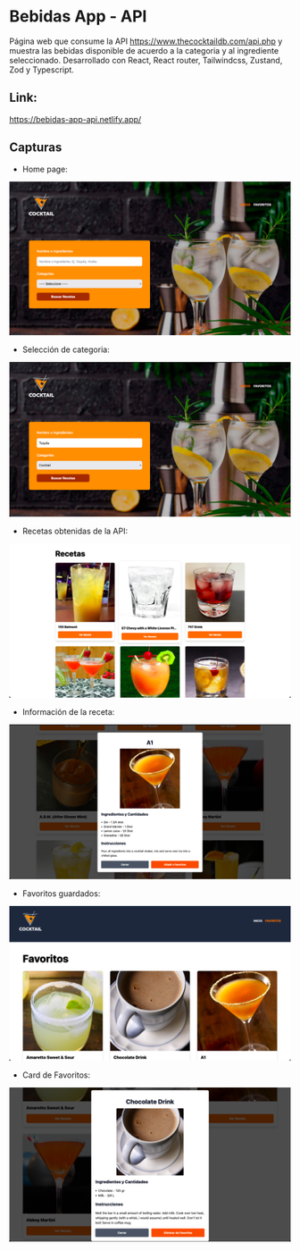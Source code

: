 # Bebidas App - API
Página web que consume la API https://www.thecocktaildb.com/api.php y muestra las bebidas disponible de acuerdo a la categoria y al ingrediente seleccionado. Desarrollado con React, React router, Tailwindcss, Zustand, Zod y Typescript.

## Link:
https://bebidas-app-api.netlify.app/

## Capturas

- Home page:

![Home page](/capturas/Home.png)

- Selección de categoria:

![Categoria](/capturas/Categoria.png)

- Recetas obtenidas de la API:

![Recetas obtenidas](/capturas/Recetas.png)

- Información de la receta:

![Informacion receta](/capturas/Ingredientes.png)

- Favoritos guardados:

![Favortitos](/capturas/Favoritos.png)

- Card de Favoritos:

![Card favoritos](/capturas/EliminarFavoritos.png)

